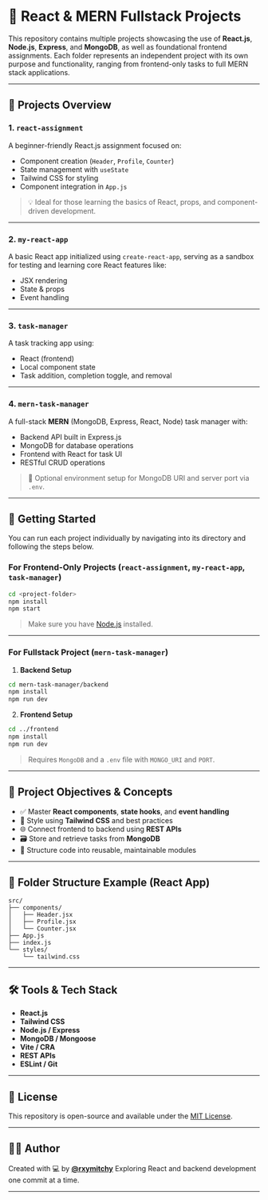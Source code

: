 # 🧠 React & MERN Fullstack Projects

This repository contains multiple projects showcasing the use of **React.js**, **Node.js**, **Express**, and **MongoDB**, as well as foundational frontend assignments. Each folder represents an independent project with its own purpose and functionality, ranging from frontend-only tasks to full MERN stack applications.

---

## 📁 Projects Overview

### 1. `react-assignment`

A beginner-friendly React.js assignment focused on:

* Component creation (`Header`, `Profile`, `Counter`)
* State management with `useState`
* Tailwind CSS for styling
* Component integration in `App.js`

> 💡 Ideal for those learning the basics of React, props, and component-driven development.

---

### 2. `my-react-app`

A basic React app initialized using `create-react-app`, serving as a sandbox for testing and learning core React features like:

* JSX rendering
* State & props
* Event handling

---

### 3. `task-manager`

A task tracking app using:

* React (frontend)
* Local component state
* Task addition, completion toggle, and removal

---

### 4. `mern-task-manager`

A full-stack **MERN** (MongoDB, Express, React, Node) task manager with:

* Backend API built in Express.js
* MongoDB for database operations
* Frontend with React for task UI
* RESTful CRUD operations

> 🔐 Optional environment setup for MongoDB URI and server port via `.env`.

---

## 🚀 Getting Started

You can run each project individually by navigating into its directory and following the steps below.

### For Frontend-Only Projects (`react-assignment`, `my-react-app`, `task-manager`)

```bash
cd <project-folder>
npm install
npm start
```

> Make sure you have [Node.js](https://nodejs.org/en) installed.

---

### For Fullstack Project (`mern-task-manager`)

1. **Backend Setup**

```bash
cd mern-task-manager/backend
npm install
npm run dev
```

2. **Frontend Setup**

```bash
cd ../frontend
npm install
npm run dev
```

> Requires `MongoDB` and a `.env` file with `MONGO_URI` and `PORT`.

---

## 🧪 Project Objectives & Concepts

* ✅ Master **React components**, **state hooks**, and **event handling**
* 🎨 Style using **Tailwind CSS** and best practices
* 🌐 Connect frontend to backend using **REST APIs**
* 🗃️ Store and retrieve tasks from **MongoDB**
* 🔧 Structure code into reusable, maintainable modules

---

## 📌 Folder Structure Example (React App)

```
src/
├── components/
│   ├── Header.jsx
│   ├── Profile.jsx
│   └── Counter.jsx
├── App.js
├── index.js
└── styles/
    └── tailwind.css
```

---

## 🛠️ Tools & Tech Stack

* **React.js**
* **Tailwind CSS**
* **Node.js / Express**
* **MongoDB / Mongoose**
* **Vite / CRA**
* **REST APIs**
* **ESLint / Git**

---

## 📄 License

This repository is open-source and available under the [MIT License](LICENSE).

---

## 🙋‍♂️ Author

Created with 💻 by [**@rxymitchy**](https://github.com/rxymitchy)
Exploring React and backend development one commit at a time.

---
